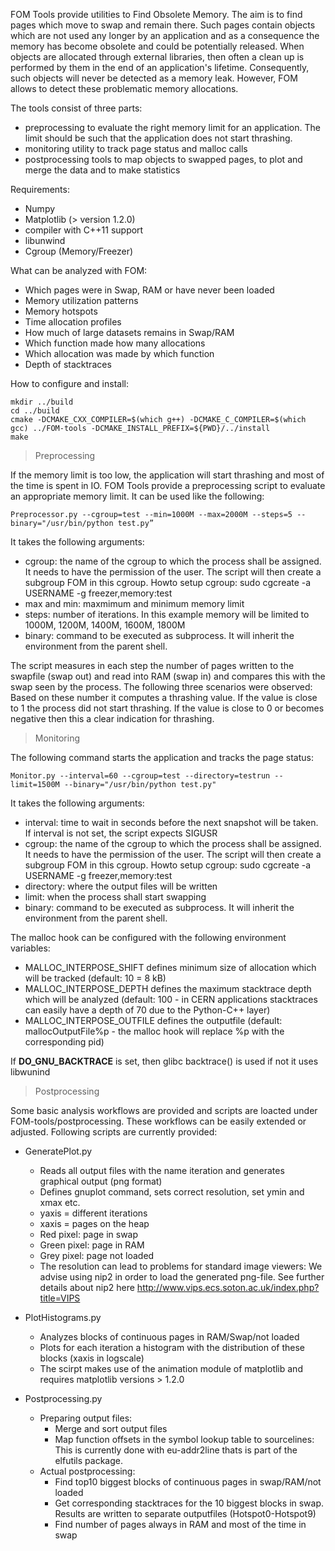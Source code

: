 FOM Tools provide utilities to Find Obsolete Memory. The aim is to find pages which move to swap and remain there. Such pages contain objects which are not used any longer by an application and as a consequence the memory has become obsolete and could be potentially released. When objects are allocated through external libraries, then often a clean up is performed by them in the end of an application's lifetime. Consequently, such objects will never be detected as a memory leak. However, FOM allows to detect these problematic memory allocations. 

The tools consist of three parts:
- preprocessing to evaluate the right memory limit for an application. The limit should be such that the application does not start thrashing.
- monitoring utility to track page status and malloc calls
- postprocessing tools to map objects to swapped pages, to plot and merge the data and to make statistics 

Requirements:
- Numpy
- Matplotlib (> version 1.2.0)
- compiler with C++11 support
- libunwind
- Cgroup (Memory/Freezer) 

What can be analyzed with FOM:
- Which pages were in Swap, RAM or have never been loaded
- Memory utilization patterns
- Memory hotspots
- Time allocation profiles
- How much of large datasets remains in Swap/RAM
- Which function made how many allocations
- Which allocation was made by which function
- Depth of stacktraces 

How to configure and install:

    mkdir ../build
    cd ../build
    cmake -DCMAKE_CXX_COMPILER=$(which g++) -DCMAKE_C_COMPILER=$(which gcc) ../FOM-tools -DCMAKE_INSTALL_PREFIX=${PWD}/../install
    make

> Preprocessing

If the memory limit is too low, the application will start thrashing and most of the time is spent in IO. FOM Tools provide a preprocessing script to evaluate an appropriate memory limit. It can be used like the following:

    Preprocessor.py --cgroup=test --min=1000M --max=2000M --steps=5 --binary="/usr/bin/python test.py”

It takes the following arguments:
- cgroup: the name of the cgroup to which the process shall be assigned. It needs to have the permission of the user. The script will then create a subgroup FOM in this cgroup. Howto setup cgroup: sudo cgcreate -a USERNAME -g freezer,memory:test
- max and min: maxmimum and minimum memory limit
- steps: number of iterations. In this example memory will be limited to 1000M, 1200M, 1400M, 1600M, 1800M
- binary: command to be executed as subprocess. It will inherit the environment from the parent shell. 

The script measures in each step the number of pages written to the swapfile (swap out) and read into RAM (swap in) and compares this with the swap seen by the process. The following three scenarios were observed:
Based on these number it computes a thrashing value. If the value is close to 1 the process did not start thrashing. If the value is close to 0  or becomes negative then this a clear indication for thrashing. 

> Monitoring

The following command starts the application and tracks the page status:

    Monitor.py --interval=60 --cgroup=test --directory=testrun --limit=1500M --binary="/usr/bin/python test.py"

It takes the following arguments:
- interval: time to wait in seconds before the next snapshot will be taken. If interval is not set, the script expects SIGUSR
- cgroup: the name of the cgroup to which the process shall be assigned. It needs to have the permission of the user. The script will then create a subgroup FOM in this cgroup. Howto setup cgroup: sudo cgcreate -a USERNAME -g freezer,memory:test
- directory: where the output files will be written
- limit: when the process shall start swapping
- binary: command to be executed as subprocess. It will inherit the environment from the parent shell. 

The malloc hook can be configured with the following environment variables:
- MALLOC_INTERPOSE_SHIFT defines minimum size of allocation which will be tracked (default: 10 = 8 kB)
- MALLOC_INTERPOSE_DEPTH defines the maximum stacktrace depth which will be analyzed (default: 100 - in CERN applications stacktraces can easily have a depth of 70 due to the Python-C++ layer)
- MALLOC_INTERPOSE_OUTFILE defines the outputfile (default: mallocOutputFile%p - the malloc hook will replace %p with the corresponding pid) 

If __DO_GNU_BACKTRACE__ is set, then glibc backtrace() is used if not it uses libwunind 

> Postprocessing

Some basic analysis workflows are provided and scripts are loacted under FOM-tools/postprocessing. These workflows can be easily extended or adjusted. Following scripts are currently provided: 
  - GeneratePlot.py
     - Reads all output files with the name iteration and generates graphical output (png format)
     - Defines gnuplot command, sets correct resolution, set ymin and xmax etc.
     - yaxis = different iterations
     - xaxis = pages on the heap
     - Red pixel: page in swap
     - Green pixel: page in RAM
     - Grey pixel: page not loaded  
     - The resolution can lead to problems for standard image viewers: We advise using nip2 in order to load the generated png-file. See further details about nip2 here http://www.vips.ecs.soton.ac.uk/index.php?title=VIPS
  -  PlotHistograms.py
     - Analyzes blocks of continuous pages in RAM/Swap/not loaded
     - Plots for each iteration a histogram with the distribution of these blocks (xaxis in logscale)
     - The scirpt makes use of the animation module of matplotlib and requires matplotlib versions > 1.2.0

  -  Postprocessing.py
      - Preparing output files:
         -  Merge and sort output files
         -  Map function offsets in the symbol lookup table to sourcelines: This is currently done with eu-addr2line thats is part of the elfutils package.
      - Actual postprocessing:
         - Find top10 biggest blocks of continuous pages in swap/RAM/not loaded
         - Get corresponding stacktraces for the 10 biggest blocks in swap. Results are written to separate outputfiles (Hotspot0-Hotspot9)
         - Find number of pages always in RAM and most of the time in swap